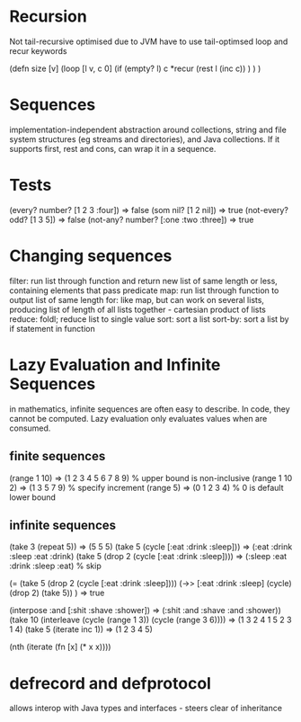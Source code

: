 Recursion
===

Not tail-recursive optimised due to JVM
have to use tail-optimsed loop and recur keywords

(defn size [v]
	(loop [l v, c 0]
		(if (empty? l)
			c
			*recur (rest l (inc c))
		)
	)
)

Sequences
===
implementation-independent abstraction around collections, string and file system structures (eg streams and directories), and Java collections. 
If it supports first, rest and cons, can wrap it in a sequence.

Tests
===
(every? number? [1 2 3 :four]) 				=> false
(som nil? [1 2 nil]) 						=> true
(not-every? odd? [1 3 5])					=> false
(not-any? number?	[:one :two :three])		=> true

Changing sequences
===
filter: 	run list through function and return new list of same length or less, containing elements that pass predicate
map: 		run list through function to output list of same length
for: 		like map, but can work on several lists, producing list of length of all lists together - cartesian product of lists
reduce: 	foldl; reduce list to single value
sort: 		sort a list 
sort-by:	sort a list by if statement in function

Lazy Evaluation and Infinite Sequences
===
in mathematics, infinite sequences are often easy to describe. In code, they cannot be computed. Lazy evaluation only evaluates values when are consumed.

finite sequences
---
(range 1 10) 	=> (1 2 3 4 5 6 7 8 9) % upper bound is non-inclusive
(range 1 10 2)	=> (1 3 5 7 9) % specify increment
(range 5)		=> (0 1 2 3 4) % 0 is default lower bound

infinite sequences
---
(take 3 (repeat 5)) 					=> (5 5 5)
(take 5 (cycle [:eat :drink :sleep])) 	=> (:eat :drink :sleep :eat :drink)
(take 5 (drop 2 (cycle [:eat :drink :sleep]))) => (:sleep :eat :drink :sleep :eat) % skip

(= 
	(take 5 (drop 2 (cycle [:eat :drink :sleep]))) 
	(->> [:eat :drink :sleep] (cycle) (drop 2) (take 5))
)										=> true

(interpose :and [:shit :shave :shower]) => (:shit :and :shave :and :shower))
(take 10 (interleave (cycle (range 1 3)) (cycle (range 3 6)))) =>	(1 3 2 4 1 5 2 3 1 4)
(take 5 (iterate inc 1)) => (1 2 3 4 5)

(nth (iterate (fn [x] (* x x))))

defrecord and defprotocol
===
allows interop with Java types and interfaces - steers clear of inheritance